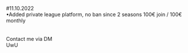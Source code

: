 #11.10.2022
<br>
•Added private league platform, no ban since 2 seasons 100€ join / 100€ monthly
<br>
<br><br>
Contact me via DM <br>
UwU
